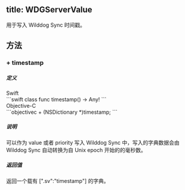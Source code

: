 title: WDGServerValue
---

用于写入 Wilddog Sync 时间戳。




## 方法

### + timestamp

##### 定义

<div class="swift-lan">Swift</div>```swift
class func timestamp() -> Any!
```
<div class="objectivec-lan">Objective-C</div>```objectivec
+ (NSDictionary *)timestamp;
```

##### 说明

可以作为 value 或者 priority 写入 Wilddog Sync 中，写入的字典数据会由 Wilddog Sync 自动转换为自 Unix epoch 开始的的毫秒数。
 



##### 返回值

返回一个载有 [".sv":"timestamp"] 的字典。



